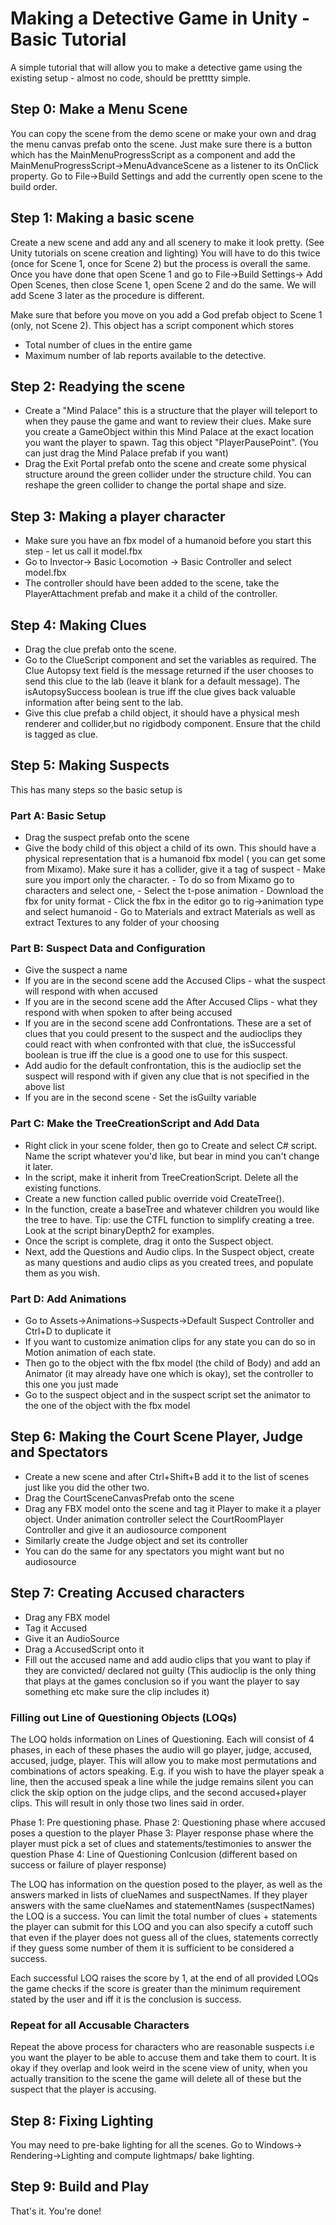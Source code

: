 # Making a Detective Game in Unity - Basic Tutorial

  

A simple tutorial that will allow you to make a detective game using the existing setup - almost no code, should be pretttty simple.

## Step 0: Make a Menu Scene
You can copy the scene from the demo scene or make your own and drag the menu canvas prefab onto the scene. Just make sure there is a button which has the MainMenuProgressScript as a component and add the MainMenuProgressScript->MenuAdvanceScene as a listener to its OnClick property. Go to File->Build Settings and add the currently open scene to the build order. 

## Step 1: Making a basic scene

Create a new scene and add any and all scenery to make it look pretty. (See Unity tutorials on scene creation and lighting)
You will have to do this twice (once for Scene 1, once for Scene 2) but the process is overall the same. 
Once you have done that open Scene 1 and go to File->Build Settings-> Add Open Scenes, then close Scene 1, open Scene 2 and do the same. We will add Scene 3 later as the procedure is different.  

  

Make sure that before you move on you add a God prefab object to Scene 1 (only, not Scene 2). This object has a script component which stores

- Total number of clues in the entire game
- Maximum number of lab reports available to the detective.

## Step 2: Readying the scene
- Create a "Mind Palace" this is a structure that the player will teleport to when they pause the game and want to review their clues. Make sure you create a GameObject within this Mind Palace at the exact location you want the player to spawn. Tag this object "PlayerPausePoint". (You can just drag the Mind Palace prefab if you want)
- Drag the Exit Portal prefab onto the scene and create some physical structure around the green collider under the structure child. You can reshape the green collider to change the portal shape and size.


## Step 3: Making a player character

- Make sure you have an fbx model of a humanoid before you start this step - let us call it model.fbx
- Go to Invector-> Basic Locomotion -> Basic Controller and select model.fbx
- The controller should have been added to the scene, take the PlayerAttachment prefab and make it a child of the controller. 


## Step 4: Making Clues
- Drag the clue prefab onto the scene. 
- Go to the ClueScript component and set the variables as required. The Clue Autopsy text field is the message returned if the user chooses to send this clue to the lab (leave it blank for a default message). The isAutopsySuccess boolean is true iff the clue gives back valuable information after being sent to the lab. 
- Give this clue prefab a child object, it should have a physical mesh renderer and collider,but no rigidbody component. Ensure that the child is tagged as clue. 
## Step 5: Making Suspects

This has many steps so the basic setup is
### Part A: Basic Setup
- Drag the suspect prefab onto the scene
- Give the body child of this object a child of its own. This should have a physical representation that is a humanoid fbx model ( you can get some from Mixamo). Make sure it has a collider, give it a tag of suspect
	  -  Make sure you import only the character. 
	  - To do so from Mixamo go to characters and select one, 
	  - Select the t-pose animation 
	  - Download the fbx for unity format
	  - Click the fbx in the editor go to rig->animation type and select humanoid
	  - Go to Materials and extract Materials as well as extract Textures to any folder of your choosing
### Part B: Suspect Data and Configuration
- Give the suspect a name
- If you are in the second scene add the Accused Clips - what the suspect will respond with when accused
- If you are in the second scene add the After Accused Clips - what they respond with when spoken to after being accused
- If you are in the second scene add Confrontations. These are a set of clues that you could present to the suspect and the audioclips they could react with when confronted with that clue, the isSuccessful boolean is true iff the clue is a good one to use for this suspect.
- Add audio for the default confrontation, this is the audioclip set the suspect will respond with if given any clue that is not specified in the above list
- If you are in the second scene - Set the isGuilty variable
### Part C: Make the TreeCreationScript and Add Data
- Right click in your scene folder, then go to Create and select C# script. Name the script whatever you'd like, but bear in mind you can't change it later.
- In the script, make it inherit from TreeCreationScript. Delete all the existing functions.
- Create a new function called public override void CreateTree(). 
- In the function, create a baseTree and whatever children you would like the tree to have. Tip: use the CTFL function to simplify creating a tree. Look at the script binaryDepth2 for examples.
- Once the script is complete, drag it onto the Suspect object. 
- Next, add the Questions and Audio clips. In the Suspect object, create as many questions and audio clips as you created trees, and populate them as you wish.


### Part D: Add Animations
- Go to Assets->Animations->Suspects->Default Suspect Controller and Ctrl+D to duplicate it
- If you want to customize animation clips for any state you can do so in Motion animation of each state. 
- Then go to the object with the fbx model (the child of Body) and add an Animator (it may already have one which is okay), set the controller to this one you just made
- Go to the suspect object and in the suspect script set the animator to the one of the object with the fbx model

## Step 6: Making the Court Scene Player, Judge and Spectators

- Create a new scene and after Ctrl+Shift+B add it to the list of scenes just like you did the other two. 
- Drag the CourtSceneCanvasPrefab onto the scene
- Drag any FBX model onto the scene and tag it Player to make it a player object. Under animation controller select the CourtRoomPlayer Controller and give it an audiosource component
- Similarly create the Judge object and set its controller
- You can do the same for any spectators you might want but no audiosource

## Step 7:  Creating Accused characters
- Drag any FBX model 
- Tag it Accused
- Give it an AudioSource
- Drag a AccusedScript onto it
- Fill out the accused name and add audio clips that you want to play if they are convicted/ declared not guilty (This audioclip is the only thing that plays at the games conclusion so if you want the player to say something etc make sure the clip includes it)

### Filling out Line of Questioning Objects (LOQs)
The LOQ holds information on Lines of Questioning. Each will consist of 4 phases, in each of these phases the audio will go player, judge, accused, accused, judge, player. This will allow you to make most permutations and combinations of actors speaking. E.g. if you wish to have the player speak a line, then the accused speak a line while the judge remains silent you can click the skip option on the judge clips, and the second accused+player clips. This will result in only those two lines said in order. 

Phase 1: Pre questioning phase. 
Phase 2: Questioning phase where accused poses a question to the player
Phase 3: Player response phase where the player must pick a set of clues and statements/testimonies to answer the question
Phase 4: Line of Questioning Conlcusion (different based on success or failure of player response)

The LOQ has information on the question posed to the player, as well as the answers marked in lists of clueNames and suspectNames. If they player answers with the same clueNames and statementNames (suspectNames) the LOQ is a success. You can limit the total number of clues + statements the player can submit for this LOQ and you can also specify a cutoff such that even if the player does not guess all of the clues, statements correctly if they guess some number of them it is sufficient to be considered a success.

Each successful LOQ raises the score by 1, at the end of all provided LOQs the game checks if the score is greater than the minimum requirement stated by the user and iff it is the conclusion is success. 

### Repeat for all Accusable Characters
Repeat the above process for characters who are reasonable suspects i.e you want the player to be able to accuse them and take them to court. It is okay if they overlap and look weird in the scene view of unity, when you actually transition to the scene the  game will delete all of these but the suspect that the player is accusing. 

## Step 8: Fixing Lighting
You may need to pre-bake lighting for all the scenes. Go to Windows-> Rendering->Lighting and compute lightmaps/ bake lighting.  

## Step 9: Build and Play
That's it. You're done!
